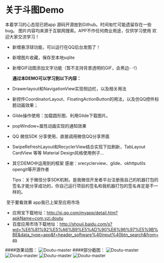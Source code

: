 # 关于斗图Demo
 本着学习的心态现已把app 源码开源放到Github。时间匆忙可能遗留存在一些bug。
图片内容均来源于互联网搜索。APP不作任何商业用途，仅供学习使用 欢迎大家交流学习！

 * 新增悬浮球功能，可以运行在QQ后台发图了！
 * 新增图片收藏，保存至本地sqlite
 * 新增GIF动图添加文字功能（暂不支持背景透明的GIF，会黑边- -!）
   
   **通过本DEMO可以学习到以下内容：**

* Drawerlayout和NavigationView实现侧边栏，以及相关用法
* 新控件CoordinatorLayout、FloatingActionButton的用法，以及仿QQ控件标题动画效果；
* Gilde操作使用：加载圆形图、利用Gilde下载图片。
* popWindow+属性动画实现的通知效果
* QQ 微信SDK 分享使用、直接调用微信QQ分享界面
* SwipeRefreshLayout和RecyclerView结合实现下拉刷新，TabLayout CardView 等等 Material Design风格使用例子...
* 其它DEMO中运用到的框架
   感谢：xrecyclerview、glide、okhttputils opengit等开源作者

   Tips：关于微信分享SDK机制，是我微信开发者平台注册我自己的机器打包的签名才能分享成功的，你自己运行项目的签名和我机器打包的签名肯定是不一样的。

  至于要看效果 app我已上架至应用市场
* 应用宝下载地址：http://sj.qq.com/myapp/detail.htm?apkName=com.yzi.doutu
* 百度应用市场下载地址：http://shouji.baidu.com/s?wd=%E6%81%92%E5%A6%B9%E5%AD%90%E6%96%97%E5%9B%BE&data_type=app&f=header_software%40input%40btn_search&from=as

####效果动图：
![Doutu-master](https://github.com/yezihengok/Doutu-master/blob/master/screenshots/test.gif)
####部分截图：
![Doutu-master](https://github.com/yezihengok/Doutu-master/blob/master/screenshots/device-1.png)
![Doutu-master](https://github.com/yezihengok/Doutu-master/blob/master/screenshots/device-2.png)
![Doutu-master](https://github.com/yezihengok/Doutu-master/blob/master/screenshots/device-3.png)
![Doutu-master](https://github.com/yezihengok/Doutu-master/blob/master/screenshots/device-4.png)
